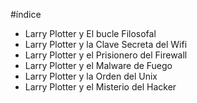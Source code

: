 #índice

* Larry Plotter y El bucle Filosofal
* Larry Plotter y la Clave Secreta del Wifi
* Larry Plotter y el Prisionero del Firewall
* Larry Plotter y el Malware de Fuego
* Larry Plotter y la Orden del Unix
* Larry Plotter y el Misterio del Hacker
